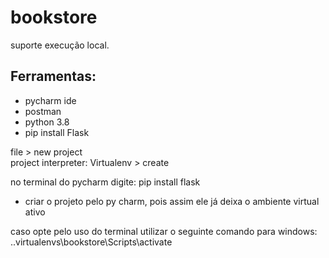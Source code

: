 # bookstore
suporte execução local.<br>

## Ferramentas:
* pycharm ide
* postman
* python 3.8
* pip install Flask

file > new project <br>
project interpreter: Virtualenv > create <br>

no terminal do pycharm digite: pip install flask <br>

* criar o projeto pelo py charm, pois assim ele já deixa o ambiente virtual ativo

caso opte pelo uso do terminal utilizar o seguinte comando para windows: .\.virtualenvs\bookstore\Scripts\activate <br>
